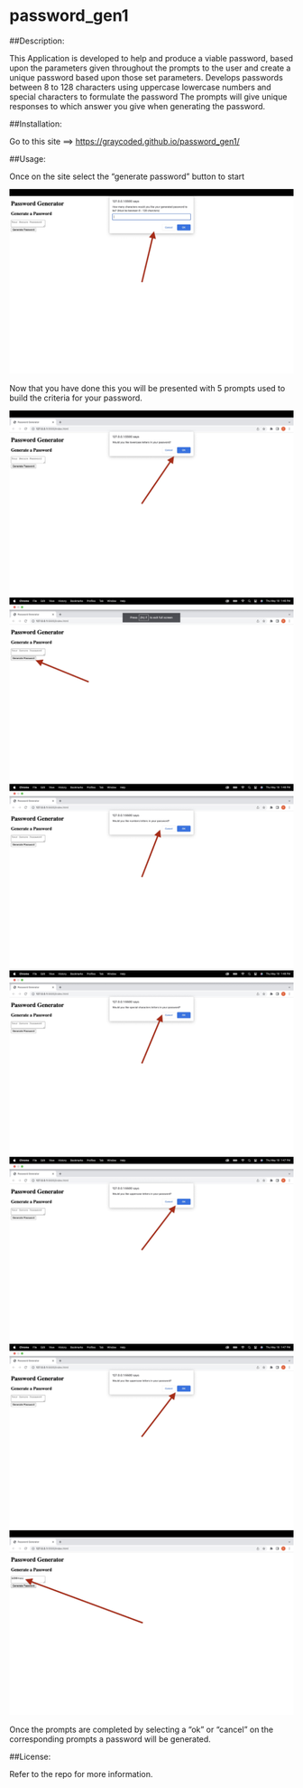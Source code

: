 # password_gen1

##Description:

This Application is developed to help and produce a viable password, based upon the parameters given throughout the prompts to the user and create a unique password based upon those set parameters.
Develops passwords between 8 to 128 characters using uppercase lowercase numbers and special characters to formulate the password
The prompts will give unique responses to which answer you give when generating the password.

##Installation:

Go to this site ==> https://graycoded.github.io/password_gen1/

##Usage:

Once on the site select the “generate password” button to start

![](/Assets/ScreenShots/Img_1.jpg)

Now that you have done this you will be presented with 5 prompts used to build the criteria for your password.

![](/Assets/ScreenShots/Img_2.jpg)
![](/Assets/ScreenShots/Img_3.jpg)
![](/Assets/ScreenShots/Img_4.jpg)
![](/Assets/ScreenShots/Img_5.jpg)
![](/Assets/ScreenShots/Img_6.jpg)
![](/Assets/ScreenShots/Img_6.jpg)
![](/Assets/ScreenShots/Img_7.jpg)


Once the prompts are completed by selecting a “ok” or “cancel” on the corresponding prompts a password will be generated.



##License:

Refer to the repo for more information.
